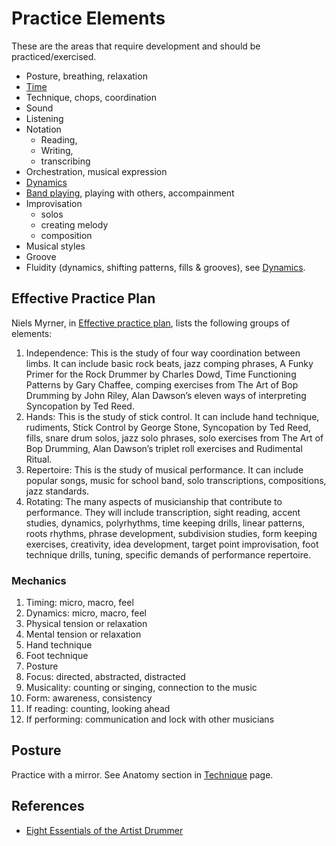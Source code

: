 # Practice Elements

These are the areas that require development and should be practiced/exercised.

- Posture, breathing, relaxation
- [Time](time)
- Technique, chops, coordination
- Sound
- Listening
- Notation
    - Reading,
    - Writing,
    - transcribing
- Orchestration, musical expression
- [Dynamics](dynamics)
- [Band playing](/band/band), playing with others, accompainment
- Improvisation
    - solos
    - creating melody
    - composition
- Musical styles
- Groove
- Fluidity (dynamics, shifting patterns, fills & grooves), see [Dynamics](dynamics).

## Effective Practice Plan

Niels Myrner, in [Effective practice plan](https://www.nkmdrums.com/design-an-effective-practice-plan/), lists the following groups of elements:

1. Independence: This is the study of four way coordination between limbs. It can include basic rock beats, jazz comping phrases, A Funky Primer for the Rock Drummer by Charles Dowd, Time Functioning Patterns by Gary Chaffee, comping exercises from The Art of Bop Drumming by John Riley, Alan Dawson’s eleven ways of interpreting Syncopation by Ted Reed.
2. Hands: This is the study of stick control. It can include hand technique, rudiments, Stick Control by George Stone, Syncopation by Ted Reed, fills, snare drum solos, jazz solo phrases, solo exercises from The Art of Bop Drumming, Alan Dawson’s triplet roll exercises and Rudimental Ritual.
3. Repertoire: This is the study of musical performance. It can include popular songs, music for school band, solo transcriptions, compositions, jazz standards.
4. Rotating: The many aspects of musicianship that contribute to performance. They will include transcription, sight reading, accent studies, dynamics, polyrhythms, time keeping drills, linear patterns, roots rhythms, phrase development, subdivision studies, form keeping exercises, creativity, idea development, target point improvisation, foot technique drills, tuning, specific demands of performance repertoire.

### Mechanics

1. Timing: micro, macro, feel
2. Dynamics: micro, macro, feel
3. Physical tension or relaxation
4. Mental tension or relaxation
5. Hand technique
6. Foot technique
7. Posture
8. Focus: directed, abstracted, distracted
9. Musicality: counting or singing, connection to the music
10. Form: awareness, consistency
11. If reading: counting, looking ahead
12. If performing: communication and lock with other musicians

## Posture

Practice with a mirror. See Anatomy section in [Technique](technique) page.

## References

* [Eight Essentials of the Artist Drummer](https://tigerbill.com/drumlessons/eightessentialsoftheartistdrummer.htm)

